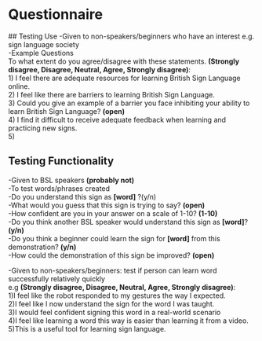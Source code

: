 ﻿# Questionnaire
 [
](https://docs.google.com/forms/d/1hcwDl63yg-4bB5lD-9zYvkMKKkuWoNz90gNxbyuCvMk/edit)## Testing Use 
-Given to non-speakers/beginners who have an interest e.g. sign language society  
	-Example Questions   
	To what extent do you agree/disagree with these statements.   **(Strongly disagree, Disagree, Neutral, Agree, Strongly disagree)**:  
		1) I feel there are adequate resources for learning British Sign Language online.  
		2) I feel like there are barriers to learning British Sign Language.  
		3) Could you give an example of a barrier you face inhibiting your ability to learn British Sign Language? **(open)**  
		4) I find it difficult to receive adequate feedback when learning and practicing new signs.  
		5)   

## Testing Functionality 
-Given to BSL speakers **(probably not)**  
-To test words/phrases created  
 -Do you understand this sign as **[word]** ?(y/n)  
 -What would you guess that this sign is trying to say? **(open)**   
 -How confident are you in your answer on a scale of 1-10? **(1-10)**   
 -Do you think another BSL speaker would understand this sign as **[word]**?**(y/n)**  
 -Do you think a beginner could learn the sign for **[word]** from this demonstration? **(y/n)**  
 -How could the demonstration of this sign be improved? **(open)**  
   
-Given to non-speakers/beginners: test if person can learn word successfully relatively quickly  
e.g **(Strongly disagree, Disagree, Neutral, Agree, Strongly disagree)**:  
1)I feel like the robot responded to my gestures the way I expected.  
2)I feel like I now understand the sign for the word I was taught.  
3)I would feel confident signing this word in a real-world scenario  
4)I feel like learning a word this way is easier than learning it from a video.  
5)This is a useful tool for learning sign language.
